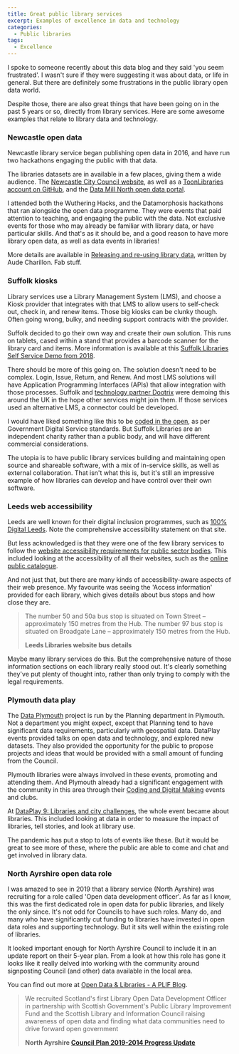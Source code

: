 ```yaml
---
title: Great public library services
excerpt: Examples of excellence in data and technology
categories:
  - Public libraries 
tags:
  - Excellence
---
```


I spoke to someone recently about this data blog and they said 'you seem frustrated'. I wasn't sure if they were suggesting it was about data, or life in general. But there are definitely some frustrations in the public library open data world.

Despite those, there are also great things that have been going on in the past 5 years or so, directly from library services. Here are some awesome examples that relate to library data and technology.

### Newcastle open data

Newcastle library service began publishing open data in 2016, and have run two hackathons engaging the public with that data.

The libraries datasets are in available in a few places, giving them a wide audience. The [Newcastle City Council website](https://www.newcastle.gov.uk/local-government/access-information-and-data/open-data/libraries-data-sets), as well as a [ToonLibraries account on GitHub](https://github.com/toonlibraries), and the [Data Mill North open data portal](https://datamillnorth.org/publisher/newcastle-city-council).

I attended both the Wuthering Hacks, and the Datamorphosis hackathons that ran alongside the open data programme. They were events that paid attention to teaching, and engaging the public with the data. Not exclusive events for those who may already be familiar with library data, or have particular skills. And that's as it should be, and a good reason to have more library open data, as well as data events in libraries!

More details are available in [Releasing and re-using library data](https://dcmslibraries.blog.gov.uk/2016/04/12/releasing-and-re-using-library-data/), written by Aude Charillon. Fab stuff.

### Suffolk kiosks

Library services use a Library Management System (LMS), and choose a Kiosk provider that integrates with that LMS to allow users to self-check out, check in, and renew items. Those big kiosks can be clunky though. Often going wrong, bulky, and needing support contracts with the provider.

Suffolk decided to go their own way and create their own solution. This runs on tablets, cased within a stand that provides a barcode scanner for the library card and items. More information is available at this [Suffolk Libraries Self Service Demo from 2018](https://www.suffolklibraries.co.uk/about/news/self-service-demo).

There should be more of this going on. The solution doesn't need to be complex. Login, Issue, Return, and Renew. And most LMS solutions will have Application Programming Interfaces (APIs) that allow integration with those processes. Suffolk and [technology partner Dootrix](https://dootrix.com/work/suffolklibraries/) were demoing this around the UK in the hope other services might join them. If those services used an alternative LMS, a connector could be developed.

I would have liked something like this to be [coded in the open](https://gds.blog.gov.uk/2017/09/04/the-benefits-of-coding-in-the-open/), as per Government Digital Service standards. But Suffolk Libraries are an independent charity rather than a public body, and will have different commercial considerations.

The utopia is to have public library services building and maintaining open source and shareable software, with a mix of in-service skills, as well as external collaboration. That isn't what this is, but it's still an impressive example of how libraries can develop and have control over their own software.

### Leeds web accessibility

Leeds are well known for their digital inclusion programmes, such as [100% Digital Leeds](https://leedsdigitalinclusion.wordpress.com/). Note the comprehensive accessibility statement on that site.

But less acknowledged is that they were one of the few library services to follow the [website accessibility requirements for public sector bodies](https://www.gov.uk/guidance/accessibility-requirements-for-public-sector-websites-and-apps). This included looking at the accessibility of all their websites, such as the [online public catalogue](https://leeds.ent.sirsidynix.net.uk/client/en_GB/default/?rm=ACCESSIBILITY%2B0%7C%7C%7C1%7C%7C%7C0%7C%7C%7Ctrue).

And not just that, but there are many kinds of accessibility-aware aspects of their web presence. My favourite was seeing the 'Access information' provided for each library, which gives details about bus stops and how close they are.

> The number 50 and 50a bus stop is situated on Town Street – approximately 150 metres from the Hub. The number 97 bus stop is situated on Broadgate Lane – approximately 150 metres from the Hub.
>
> **Leeds Libraries website bus details**

Maybe many library services do this. But the comprehensive nature of those information sections on each library really stood out. It's clearly something they've put plenty of thought into, rather than only trying to comply with the legal requirements.

### Plymouth data play

The [Data Plymouth](http://www.dataplymouth.co.uk/) project is run by the Planning department in Plymouth. Not a department you might expect, except that Planning tend to have significant data requirements, particularly with geospatial data. DataPlay events provided talks on open data and technology, and explored new datasets. They also provided the opportunity for the public to propose projects and ideas that would be provided with a small amount of funding from the Council.

Plymouth libraries were always involved in these events, promoting and attending them. And Plymouth already had a significant engagement with the community in this area through their [Coding and Digital Making](https://www.plymouth.gov.uk/libraries/childrenandyoungpeople/codinganddigitalmaking) events and clubs.

At  [DataPlay 9: Libraries and city challenges](http://www.dataplymouth.co.uk/data-play-9), the whole event became about libraries. This included looking at data in order to measure the impact of libraries, tell stories, and look at library use.

The pandemic has put a stop to lots of events like these. But it would be great to see more of these, where the public are able to come and chat and get involved in library data.

### North Ayrshire open data role

I was amazed to see in 2019 that a library service (North Ayrshire) was recruiting for a role called 'Open data development officer'. As far as I know, this was the first dedicated role in open data for public libraries, and likely the only since. It's not odd for Councils to have such roles. Many do, and many who have significantly cut funding to libraries have invested in open data roles and supporting technology. But it sits well within the existing role of libraries.

It looked important enough for North Ayrshire Council to include it in an update report on their 5-year plan. From a look at how this role has gone it looks like it really delved into working with the community around signposting Council (and other) data available in the local area.

You can find out more at [Open Data & Libraries - A PLIF Blog](https://scottishlibraries.org/about-us/news/open-data-libraries-a-plif-blog/).

> We recruited Scotland's first Library Open Data Development Officer in partnership with Scottish Government's Public Library Improvement Fund and the Scottish Library and Information Council raising awareness of open data and finding what data communities need to drive forward open government
>
> **North Ayrshire [Council Plan 2019-2014 Progress Update](https://www.north-ayrshire.gov.uk/Documents/CorporateServices/ChiefExecutive/PolicyandPerformance/council-plan-progress-report-2019-20-q4.pdf)**

